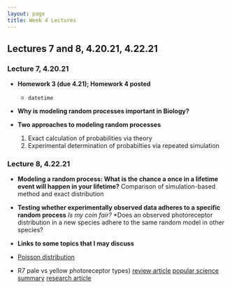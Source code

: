 ```yaml
---
layout: page
title: Week 4 Lectures
---
```


## Lectures 7 and 8, 4.20.21, 4.22.21

### Lecture 7, 4.20.21 

- **Homework 3 (due 4.21); Homework 4 posted**
    - `datetime` 

- **Why is modeling random processes important in Biology?**
    

- **Two approaches to modeling random processes**
    1. Exact calculation of probabilities via theory
    2. Experimental determination of probabilties via repeated simulation




### Lecture 8, 4.22.21

- **Modeling a random process: What is the chance a once in a lifetime event will happen in your lifetime?**
    Comparison of simulation-based method and exact distribution
    
- **Testing whether experimentally observed data adheres to a specific random process**
    *Is my coin fair?*
    *Does an observed photoreceptor distribution in a new species adhere to the same random model in other species?
    
 - **Links to some topics that I may discuss**
 - [Poisson distribution](https://en.wikipedia.org/wiki/Poisson_distribution)
 - R7 pale vs yellow photoreceptor types)
        [review article](https://www.sciencedirect.com/science/article/pii/S0960982205013151)
        [popular science summary](https://www.sciencedaily.com/releases/2006/03/060312205905.htm)
        [research article](https://www.nature.com/articles/nature04615)
        

 
 
    


